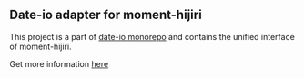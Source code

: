 ## Date-io adapter for moment-hijiri

This project is a part of [date-io monorepo](https://github.com/dmtrKovalenko/date-io) and contains the unified interface of moment-hijiri.

Get more information [here](https://github.com/dmtrKovalenko/date-io)
